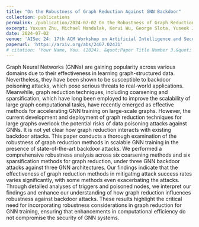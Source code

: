 ```yaml
---
title: "On the Robustness of Graph Reduction Against GNN Backdoor"
collection: publications
permalink: /publication/2024-07-02 On the Robustness of Graph Reduction Against GNN Backdoor
excerpt: Yuxuan Zhu, Michael Mandulak, Kerui Wu, George Slota, Yuseok Jeon, Ka-Ho Chow, Lei Yu
date: 2024-07-02
venue: 'AISec 24: 17th ACM Workshop on Artificial Intelligence and Security ***CCS 2024***'
paperurl: 'https://arxiv.org/abs/2407.02431'
# citation: 'Your Name, You. (2024). &quot;Paper Title Number 3.&quot; <i>GitHub Journal of Bugs</i>. 1(3).'
---
```


Graph Neural Networks (GNNs) are gaining popularity across various domains due to their effectiveness in learning graph-structured data. Nevertheless, they have been shown to be susceptible to backdoor poisoning attacks, which pose serious threats to real-world applications. Meanwhile, graph reduction techniques, including coarsening and sparsification, which have long been employed to improve the scalability of large graph computational tasks, have recently emerged as effective methods for accelerating GNN training on large-scale graphs. However, the current development and deployment of graph reduction techniques for large graphs overlook the potential risks of data poisoning attacks against GNNs. It is not yet clear how graph reduction interacts with existing backdoor attacks. This paper conducts a thorough examination of the robustness of graph reduction methods in scalable GNN training in the presence of state-of-the-art backdoor attacks. We performed a comprehensive robustness analysis across six coarsening methods and six sparsification methods for graph reduction, under three GNN backdoor attacks against three GNN architectures. Our findings indicate that the effectiveness of graph reduction methods in mitigating attack success rates varies significantly, with some methods even exacerbating the attacks. Through detailed analyses of triggers and poisoned nodes, we interpret our findings and enhance our understanding of how graph reduction influences robustness against backdoor attacks. These results highlight the critical need for incorporating robustness considerations in graph reduction for GNN training, ensuring that enhancements in computational efficiency do not compromise the security of GNN systems.
